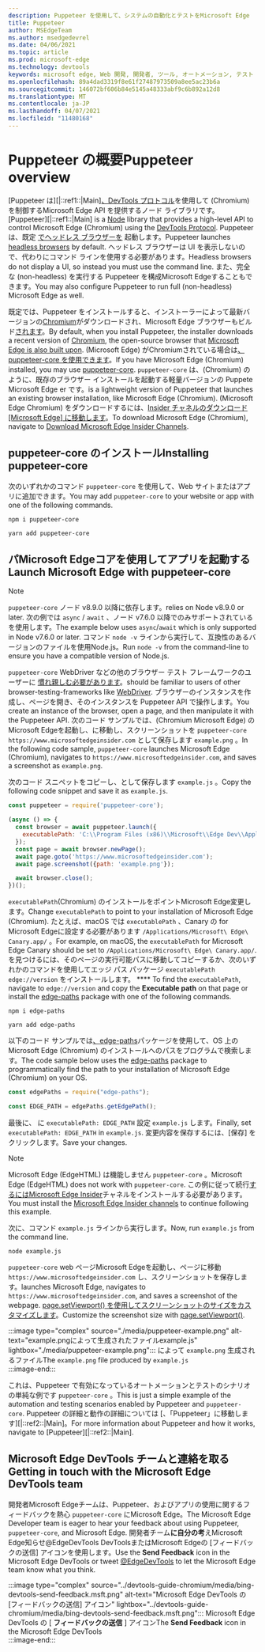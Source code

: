```yaml
---
description: Puppeteer を使用して、システムの自動化とテストをMicrosoft Edge
title: Puppeteer
author: MSEdgeTeam
ms.author: msedgedevrel
ms.date: 04/06/2021
ms.topic: article
ms.prod: microsoft-edge
ms.technology: devtools
keywords: microsoft edge, Web 開発, 開発者, ツール, オートメーション, テスト
ms.openlocfilehash: 89a4dad3319f8e61f27487973509a8ee5ac23b6a
ms.sourcegitcommit: 146072bf606b84e5145a48333abf9c6b892a12d8
ms.translationtype: MT
ms.contentlocale: ja-JP
ms.lasthandoff: 04/07/2021
ms.locfileid: "11480168"
---
```

# <a name="puppeteer-overview"></a><span data-ttu-id="22591-104">Puppeteer の概要</span><span class="sxs-lookup"><span data-stu-id="22591-104">Puppeteer overview</span></span>  

<span data-ttu-id="22591-105">[Puppeteer は][|::ref1::|Main][、DevTools プロトコル][GithubChromedevtoolsProtocol]を使用して \(Chromium\) を制御するMicrosoft Edge API を提供するノード ライブラリです。 [][NodejsMain]</span><span class="sxs-lookup"><span data-stu-id="22591-105">[Puppeteer][|::ref1::|Main] is a [Node][NodejsMain] library that provides a high-level API to control Microsoft Edge \(Chromium\) using the [DevTools Protocol][GithubChromedevtoolsProtocol].</span></span>  <span data-ttu-id="22591-106">Puppeteer は、既定 [でヘッドレス ブラウザーを][WikiHeadlessBrowser] 起動します。</span><span class="sxs-lookup"><span data-stu-id="22591-106">Puppeteer launches [headless browsers][WikiHeadlessBrowser] by default.</span></span>  <span data-ttu-id="22591-107">ヘッドレス ブラウザーは UI を表示しないので、代わりにコマンド ラインを使用する必要があります。</span><span class="sxs-lookup"><span data-stu-id="22591-107">Headless browsers do not display a UI, so instead you must use the command line.</span></span>  <span data-ttu-id="22591-108">また、完全な \(non-headless\) を実行する Puppeteer を構成Microsoft Edgeすることもできます。</span><span class="sxs-lookup"><span data-stu-id="22591-108">You may also configure Puppeteer to run full \(non-headless\) Microsoft Edge as well.</span></span>  

<span data-ttu-id="22591-109">既定では、Puppeteer をインストールすると、インストーラーによって最新バージョンの[Chromium][ChromiumHome]がダウンロードされ、Microsoft Edge ブラウザーもビルド[されます][MicrosoftBlogsWindowsExperience20181206]。</span><span class="sxs-lookup"><span data-stu-id="22591-109">By default, when you install Puppeteer, the installer downloads a recent version of [Chromium][ChromiumHome], the open-source browser that [Microsoft Edge is also built upon][MicrosoftBlogsWindowsExperience20181206].</span></span>  <span data-ttu-id="22591-110">\(Microsoft Edge\) がChromiumされている場合は[、puppeteer-core を使用できます][PuppeteerApivscore]。</span><span class="sxs-lookup"><span data-stu-id="22591-110">If you have Microsoft Edge \(Chromium\) installed, you may use [puppeteer-core][PuppeteerApivscore].</span></span>  `puppeteer-core` <span data-ttu-id="22591-111">は、\(Chromium\) のように、既存のブラウザー インストールを起動する軽量バージョンの Puppete Microsoft Edge er です。</span><span class="sxs-lookup"><span data-stu-id="22591-111">is a lightweight version of Puppeteer that launches an existing browser installation, like Microsoft Edge \(Chromium\).</span></span>  <span data-ttu-id="22591-112">\(Microsoft Edge Chromium\) をダウンロードするには、[Insider チャネルのダウンロード[Microsoft Edge] に移動します][MicrosoftedgeinsiderDownload]。</span><span class="sxs-lookup"><span data-stu-id="22591-112">To download Microsoft Edge \(Chromium\), navigate to [Download Microsoft Edge Insider Channels][MicrosoftedgeinsiderDownload].</span></span>  

## <a name="installing-puppeteer-core"></a><span data-ttu-id="22591-113">puppeteer-core のインストール</span><span class="sxs-lookup"><span data-stu-id="22591-113">Installing puppeteer-core</span></span>  

<span data-ttu-id="22591-114">次のいずれかのコマンド `puppeteer-core` を使用して、Web サイトまたはアプリに追加できます。</span><span class="sxs-lookup"><span data-stu-id="22591-114">You may add `puppeteer-core` to your website or app with one of the following commands.</span></span>  

```shell
npm i puppeteer-core
```  

```shell
yarn add puppeteer-core
```  

## <a name="launch-microsoft-edge-with-puppeteer-core"></a><span data-ttu-id="22591-115">パMicrosoft Edgeコアを使用してアプリを起動する</span><span class="sxs-lookup"><span data-stu-id="22591-115">Launch Microsoft Edge with puppeteer-core</span></span>  

> [!NOTE]
> `puppeteer-core` <span data-ttu-id="22591-116">ノード v8.9.0 以降に依存します。</span><span class="sxs-lookup"><span data-stu-id="22591-116">relies on Node v8.9.0 or later.</span></span>  <span data-ttu-id="22591-117">次の例では `async` / `await` 、ノード v7.6.0 以降でのみサポートされているを使用します。</span><span class="sxs-lookup"><span data-stu-id="22591-117">The example below uses `async`/`await` which is only supported in Node v7.6.0 or later.</span></span>  <span data-ttu-id="22591-118">コマンド `node -v` ラインから実行して、互換性のあるバージョンのファイルを使用Node.js。</span><span class="sxs-lookup"><span data-stu-id="22591-118">Run `node -v` from the command-line to ensure you have a compatible version of Node.js.</span></span>  

`puppeteer-core` <span data-ttu-id="22591-119">WebDriver などの他のブラウザー テスト フレームワークのユーザーに [慣れ親しむ必要があります][WebdriverChromiumMain]。</span><span class="sxs-lookup"><span data-stu-id="22591-119">should be familiar to users of other browser-testing-frameworks like [WebDriver][WebdriverChromiumMain].</span></span>  <span data-ttu-id="22591-120">ブラウザーのインスタンスを作成し、ページを開き、そのインスタンスを Puppeteer API で操作します。</span><span class="sxs-lookup"><span data-stu-id="22591-120">You create an instance of the browser, open a page, and then manipulate it with the Puppeteer API.</span></span>  <span data-ttu-id="22591-121">次のコード サンプルでは、\(Chromium Microsoft Edge\) のMicrosoft Edgeを起動し、に移動し、スクリーンショットを `puppeteer-core` `https://www.microsoftedgeinsider.com` として保存します `example.png` 。</span><span class="sxs-lookup"><span data-stu-id="22591-121">In the following code sample, `puppeteer-core` launches Microsoft Edge \(Chromium\), navigates to `https://www.microsoftedgeinsider.com`, and saves a screenshot as `example.png`.</span></span>  

<span data-ttu-id="22591-122">次のコード スニペットをコピーし、として保存します `example.js` 。</span><span class="sxs-lookup"><span data-stu-id="22591-122">Copy the following code snippet and save it as `example.js`.</span></span>  

```javascript
const puppeteer = require('puppeteer-core');

(async () => {
  const browser = await puppeteer.launch({
    executablePath: 'C:\\Program Files (x86)\\Microsoft\\Edge Dev\\Application\\msedge.exe'
  });
  const page = await browser.newPage();
  await page.goto('https://www.microsoftedgeinsider.com');
  await page.screenshot({path: 'example.png'});

  await browser.close();
})();
```  

<span data-ttu-id="22591-123">`executablePath`\(Chromium\) のインストールをポイントMicrosoft Edge変更します。</span><span class="sxs-lookup"><span data-stu-id="22591-123">Change `executablePath` to point to your installation of Microsoft Edge \(Chromium\).</span></span>  <span data-ttu-id="22591-124">たとえば、macOS では `executablePath` 、Canary の for Microsoft Edgeに設定する必要があります `/Applications/Microsoft\ Edge\ Canary.app/` 。</span><span class="sxs-lookup"><span data-stu-id="22591-124">For example, on macOS, the `executablePath` for Microsoft Edge Canary should be set to `/Applications/Microsoft\ Edge\ Canary.app/`.</span></span>  <span data-ttu-id="22591-125">を見つけるには、そのページの実行可能パスに移動してコピーするか、次のいずれかのコマンドを使用してエッジ パス パッケージ `executablePath` `edge://version` をインストールします。 \*\*\*\* [][npmEdgePaths]</span><span class="sxs-lookup"><span data-stu-id="22591-125">To find the `executablePath`, navigate to `edge://version` and copy the **Executable path** on that page or install the [edge-paths][npmEdgePaths] package with one of the following commands.</span></span>  

```shell
npm i edge-paths
```  

```shell
yarn add edge-paths
```  
 
<span data-ttu-id="22591-126">以下のコード サンプルでは[、edge-paths][npmEdgePaths]パッケージを使用して、OS 上の Microsoft Edge \(Chromium\) のインストールへのパスをプログラムで検索します。</span><span class="sxs-lookup"><span data-stu-id="22591-126">The code sample below uses the [edge-paths][npmEdgePaths] package to programmatically find the path to your installation of Microsoft Edge \(Chromium\) on your OS.</span></span>

```javascript
const edgePaths = require("edge-paths");

const EDGE_PATH = edgePaths.getEdgePath();
```

<span data-ttu-id="22591-127">最後に、 に `executablePath: EDGE_PATH` 設定 `example.js` します。</span><span class="sxs-lookup"><span data-stu-id="22591-127">Finally, set `executablePath: EDGE_PATH` in `example.js`.</span></span>  <span data-ttu-id="22591-128">変更内容を保存するには、[保存] をクリックします。</span><span class="sxs-lookup"><span data-stu-id="22591-128">Save your changes.</span></span>  

> [!NOTE]
> <span data-ttu-id="22591-129">Microsoft Edge \(EdgeHTML\) は機能しません `puppeteer-core` 。</span><span class="sxs-lookup"><span data-stu-id="22591-129">Microsoft Edge \(EdgeHTML\) does not work with `puppeteer-core`.</span></span>  <span data-ttu-id="22591-130">この例に従って続行[するにはMicrosoft Edge Insider][MicrosoftedgeinsiderDownload]チャネルをインストールする必要があります。</span><span class="sxs-lookup"><span data-stu-id="22591-130">You must install the [Microsoft Edge Insider channels][MicrosoftedgeinsiderDownload] to continue following this example.</span></span>  

<span data-ttu-id="22591-131">次に、コマンド `example.js` ラインから実行します。</span><span class="sxs-lookup"><span data-stu-id="22591-131">Now, run `example.js` from the command line.</span></span>  

```shell
node example.js
```  

`puppeteer-core` <span data-ttu-id="22591-132">web ページMicrosoft Edgeを起動し、ページに移動 `https://www.microsoftedgeinsider.com` し、スクリーンショットを保存します。</span><span class="sxs-lookup"><span data-stu-id="22591-132">launches Microsoft Edge, navigates to `https://www.microsoftedgeinsider.com`, and saves a screenshot of the webpage.</span></span>  <span data-ttu-id="22591-133">[page.setViewport() を使用してスクリーンショットのサイズをカスタマイズします][PuppeteerApipagesetviewport]。</span><span class="sxs-lookup"><span data-stu-id="22591-133">Customize the screenshot size with [page.setViewport()][PuppeteerApipagesetviewport].</span></span>  

:::image type="complex" source="./media/puppeteer-example.png" alt-text="example.pngによって生成されたファイルexample.js" lightbox="./media/puppeteer-example.png":::
   <span data-ttu-id="22591-135">によって `example.png` 生成されるファイル</span><span class="sxs-lookup"><span data-stu-id="22591-135">The `example.png` file produced by</span></span> `example.js`  
:::image-end:::  

<span data-ttu-id="22591-136">これは、Puppeteer で有効になっているオートメーションとテストのシナリオの単純な例です `puppeteer-core` 。</span><span class="sxs-lookup"><span data-stu-id="22591-136">This is just a simple example of the automation and testing scenarios enabled by Puppeteer and `puppeteer-core`.</span></span>  <span data-ttu-id="22591-137">Puppeteer の詳細と動作の詳細については [、「Puppeteer」に移動します][|::ref2::|Main]。</span><span class="sxs-lookup"><span data-stu-id="22591-137">For more information about Puppeteer and how it works, navigate to [Puppeteer][|::ref2::|Main].</span></span>  

## <a name="getting-in-touch-with-the-microsoft-edge-devtools-team"></a><span data-ttu-id="22591-138">Microsoft Edge DevTools チームと連絡を取る</span><span class="sxs-lookup"><span data-stu-id="22591-138">Getting in touch with the Microsoft Edge DevTools team</span></span>  

<span data-ttu-id="22591-139">開発者Microsoft Edgeチームは、Puppeteer、およびアプリの使用に関するフィードバックを熱心 `puppeteer-core` にMicrosoft Edge。</span><span class="sxs-lookup"><span data-stu-id="22591-139">The Microsoft Edge Developer team is eager to hear your feedback about using Puppeteer, `puppeteer-core`, and Microsoft Edge.</span></span>  <span data-ttu-id="22591-140">開発者チーム**に自分の考**えMicrosoft Edge知らせ@EdgeDevTools DevTools[][TwitterIntentTweetEdgedevtools]またはMicrosoft Edgeの [フィードバックの送信] アイコンを使用します。</span><span class="sxs-lookup"><span data-stu-id="22591-140">Use the **Send Feedback** icon in the Microsoft Edge DevTools or tweet [@EdgeDevTools][TwitterIntentTweetEdgedevtools] to let the Microsoft Edge team know what you think.</span></span>  

:::image type="complex" source="../devtools-guide-chromium/media/bing-devtools-send-feedback.msft.png" alt-text="Microsoft Edge DevTools の [フィードバックの送信] アイコン" lightbox="../devtools-guide-chromium/media/bing-devtools-send-feedback.msft.png":::
   <span data-ttu-id="22591-142">Microsoft Edge DevTools の [ **フィードバックの送信** ] アイコン</span><span class="sxs-lookup"><span data-stu-id="22591-142">The **Send Feedback** icon in the Microsoft Edge DevTools</span></span>  
:::image-end:::  

<!--## See also  

*   [WebDriver (Chromium)][WebdriverChromiumMain]  
*   [WebDriver (EdgeHTML)][ArchiveMicrosoftEdgeLegacyDeveloperWebdriverIndex]  
*   [Chrome DevTools Protocol Viewer on GitHub][GithubChromedevtoolsProtocol]  
*   [Microsoft Edge:  Making the web better through more open source collaboration on Microsoft Experience Blog][MicrosoftBlogsWindowsExperience20181206]  
*   [Download Microsoft Edge Insider Channels][MicrosoftedgeinsiderDownload]  
*   [Chromium on The Chromium Projects][ChromiumHome]  
*   [Node.js][NodejsMain]  
*   [Puppeteer][PuppeteerMain]  
*   [puppeteer vs. puppeteer-core][PuppeteerApivscore]  
*   [page.setViewport() on Puppeteer][PuppeteerApipagesetviewport]  
*   [Headless browser on Wikipedia][WikiHeadlessBrowser]  -->  

<!-- links -->  

[WebdriverChromiumMain]: ../webdriver-chromium/index.md "WebDriver (Chromium) |Microsoft Docs"  

<!--  [ArchiveMicrosoftEdgeLegacyDeveloperWebdriverIndex]: /archive/microsoft-edge/legacy/developer/webdriver/index "WebDriver (EdgeHTML) | Microsoft Docs"  -->  

[GithubChromedevtoolsProtocol]: https://chromedevtools.github.io/devtools-protocol "Chrome DevTools プロトコル ビューアー |GitHub"  

[MicrosoftBlogsWindowsExperience20181206]: https://blogs.windows.com/windowsexperience/2018/12/06/microsoft-edge-making-the-web-better-through-more-open-source-collaboration "Microsoft Edge: より多くのオープンソースのコラボレーション を通じて Web をより良く|Microsoft Experience Blog"  

[MicrosoftedgeinsiderDownload]: https://www.microsoftedgeinsider.com/download "Microsoft Edge Insider Channels をダウンロードする"  

[ChromiumHome]: https://www.chromium.org/Home "Chromium |The Chromium プロジェクト"  

[NodejsMain]: https://nodejs.org "Node.js"  

[npmEdgePaths]: https://www.npmjs.com/package/edge-paths "エッジ パス |npm"  

[PuppeteerMain]: https://pptr.dev "パペット"  
[PuppeteerApivscore]: https://pptr.dev/#?product=Puppeteer&version=v2.0.0&show=api-puppeteer-vs-puppeteer-core "パペットとパペットコアの|パペット"  
[PuppeteerApipagesetviewport]: https://pptr.dev/#?product=Puppeteer&version=v2.0.0&show=api-pagesetviewportviewport "page.setViewport(viewport) |パペット"  

[TwitterIntentTweetEdgedevtools]: https://twitter.com/intent/tweet?text=@EdgeDevTools "@EdgeDevTools - ツイートを投稿|Twitter"  

[WikiHeadlessBrowser]: https://en.wikipedia.org/wiki/Headless_browser "ヘッドレス ブラウザー |Wikipedia"  
